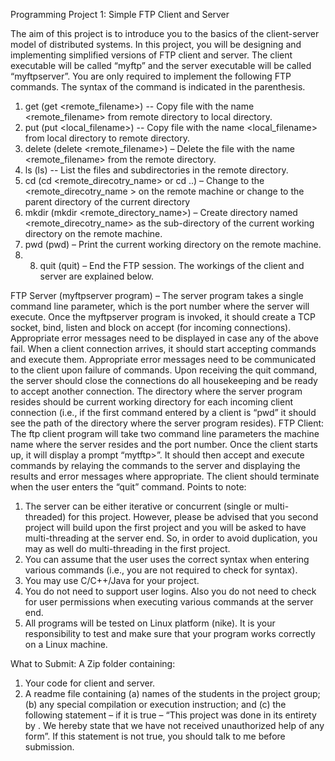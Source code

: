 Programming Project 1: Simple FTP Client and Server

The aim of this project is to introduce you to the basics of the client-server model of distributed systems. In this project, you will be designing and implementing simplified versions of FTP client and server. The client executable will be called “myftp” and the server executable will be called “myftpserver”. You are only required to implement the following FTP commands. The syntax of the command is indicated in the parenthesis.

1. get (get <remote_filename>) -- Copy file with the name <remote_filename> from remote directory to local directory.
2. put (put <local_filename>) -- Copy file with the name <local_filename> from local directory to remote directory.
3. delete (delete <remote_filename>) – Delete the file with the name <remote_filename> from the remote directory.
4. ls (ls) -- List the files and subdirectories in the remote directory. 
5. cd (cd <remote_direcotry_name> or cd ..) – Change to the <remote_direcotry_name > on the remote machine or change to the parent directory of the current directory
6. mkdir (mkdir <remote_directory_name>) – Create directory named <remote_direcotry_name> as the sub-directory of the current working directory on the remote machine.
7. pwd (pwd) – Print the current working directory on the remote machine. 
8. 8. quit (quit) – End the FTP session.
The workings of the client and server are explained below.

FTP Server (myftpserver program) – The server program takes a single command line parameter, which is the port number where the server will execute. Once the myftpserver program is invoked, it should create a TCP socket, bind, listen and block on accept (for incoming connections). Appropriate error messages need to be displayed in case any of the above fail. When a client connection arrives, it should start accepting commands and execute them. Appropriate error messages need to be communicated to the client upon failure of commands. Upon receiving the quit command, the server should close the connections do all housekeeping and be ready to accept another connection. The directory where the server program resides should be current working directory for each incoming client connection (i.e., if the first command entered by a client is “pwd” it should see the path of the directory where the server program resides). 
FTP Client: The ftp client program will take two command line parameters the machine name where the server resides and the port number. Once the client starts up, it will display a prompt “mytftp>”. It should then accept and execute commands by relaying the commands to the server and displaying the results and error messages where appropriate. The client should terminate when the user enters the “quit” command.
Points to note: 

1. The server can be either iterative or concurrent (single or multi-threaded) for this project. However, please be advised that you second project will build upon the first project and you will be asked to have multi-threading at the server end. So, in order to avoid duplication, you may as well do multi-threading in the first project.
2. You can assume that the user uses the correct syntax when entering various commands (i.e., you are not required to check for syntax).
3. You may use C/C++/Java for your project. 
4. You do not need to support user logins. Also you do not need to check for user permissions when executing various commands at the server end.
5. All programs will be tested on Linux platform (nike). It is your responsibility to test and make sure that your program works correctly on a Linux machine.

What to Submit: A Zip folder containing:

1. Your code for client and server. 
2. A readme file containing (a) names of the students in the project group; (b) any special
compilation or execution instruction; and (c) the following statement – if it is true – “This project was done in its entirety by <Project group members names>. We hereby state that we have not received unauthorized help of any form”. If this statement is not true, you should talk to me before submission.
